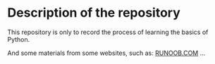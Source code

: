# Description of the repository
This repository is only to record the process of learning the basics of Python.

And some materials from some websites, such as:
[RUNOOB.COM](https://www.runoob.com/)
...